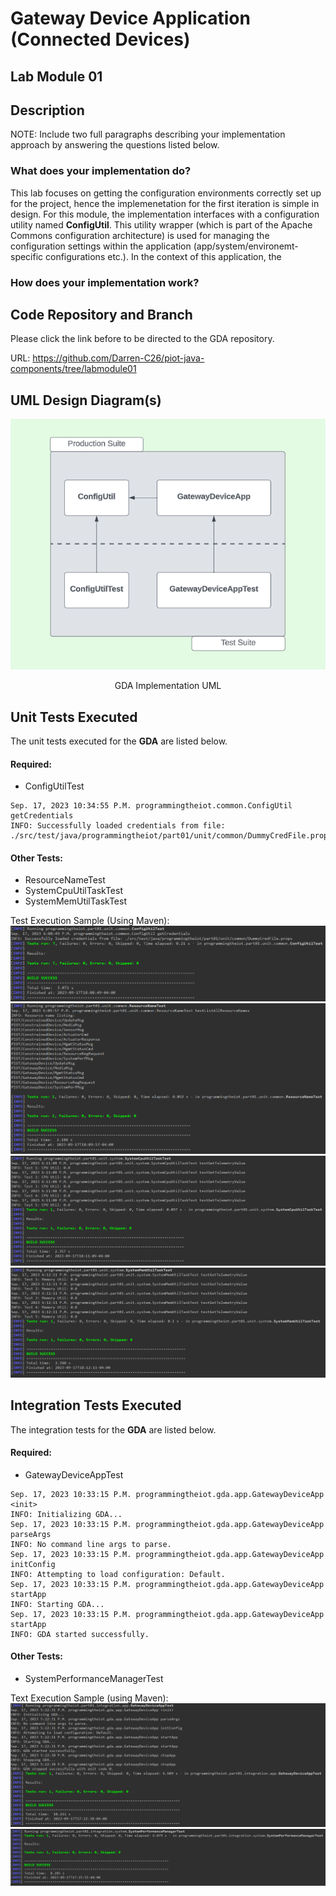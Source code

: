 # Gateway Device Application (Connected Devices)

## Lab Module 01

## Description
NOTE: Include two full paragraphs describing your implementation approach by answering the questions listed below.

### What does your implementation do?


This lab focuses on getting the configuration environments correctly set up for the project, hence the implemenetation for the first iteration is simple in design. For this module, the implementation interfaces with a configuration utility named <b>ConfigUtil</b>. This utility wrapper (which is part of the Apache Commons configuration architecture) is used for managing the configuration settings within the application (app/system/environemt-specific configurations etc.). In the context of this application, the 

### How does your implementation work?

## Code Repository and Branch
Please click the link before to be directed to the GDA repository.

URL: https://github.com/Darren-C26/piot-java-components/tree/labmodule01

## UML Design Diagram(s)
![GDA Implementation UML](image-7.png)
<p style="text-align: center;">GDA Implementation UML</p>

## Unit Tests Executed
The unit tests executed for the <b>GDA</b> are listed below.
#### Required:
 - ConfigUtilTest
```
Sep. 17, 2023 10:34:55 P.M. programmingtheiot.common.ConfigUtil getCredentials
INFO: Successfully loaded credentials from file: ./src/test/java/programmingtheiot/part01/unit/common/DummyCredFile.props
```
#### Other Tests:
 - ResourceNameTest
 - SystemCpuUtilTaskTest
 - SystemMemUtilTaskTest

Test Execution Sample (Using Maven):
![ConfigUtilTest](image-2.png)
![ResourceNameTest](image-3.png)
![SystemCpuUtilTaskTest](image-4.png)
![SystemMemUtilTaskTest](image-5.png)

## Integration Tests Executed
The integration tests for the <b>GDA</b> are listed below.

#### Required:
 - GatewayDeviceAppTest
```
Sep. 17, 2023 10:33:15 P.M. programmingtheiot.gda.app.GatewayDeviceApp <init>
INFO: Initializing GDA...
Sep. 17, 2023 10:33:15 P.M. programmingtheiot.gda.app.GatewayDeviceApp parseArgs
INFO: No command line args to parse.
Sep. 17, 2023 10:33:15 P.M. programmingtheiot.gda.app.GatewayDeviceApp initConfig
INFO: Attempting to load configuration: Default.
Sep. 17, 2023 10:33:15 P.M. programmingtheiot.gda.app.GatewayDeviceApp startApp
INFO: Starting GDA...
Sep. 17, 2023 10:33:15 P.M. programmingtheiot.gda.app.GatewayDeviceApp startApp
INFO: GDA started successfully.
```

#### Other Tests:
 - SystemPerformanceManagerTest

Text Execution Sample (using Maven):
![GatewayDeviceAppTest](image.png)
![SystemPerformanceManagerTest](image-1.png)
